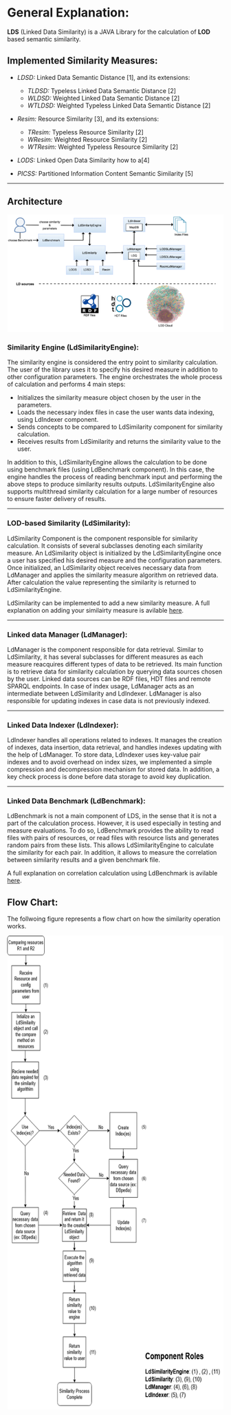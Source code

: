 
# General Explanation:
**LDS** (Linked Data Similarity) is a JAVA Library for the calculation of **LOD** based semantic similarity.

## Implemented Similarity Measures:
* *LDSD:* Linked Data Semantic Distance [1], and its extensions:
   * *TLDSD:* Typeless Linked Data Semantic Distance [2]
   * *WLDSD:* Weighted Linked Data Semantic Distance [2]
   * *WTLDSD:* Weighted Typeless Linked Data Semantic Distance [2]

* *Resim:* Resource Similarity [3], and its extensions:
  * *TResim:* Typeless Resource Similarity [2]
  * *WResim:* Weighted Resource Similarity [2]
  * *WTResim:* Weighted Typeless Resource Similarity [2]

* *LODS:* Linked Open Data Similarity how to a[4]

* *PICSS:* Partitioned Information Content Semantic Similarity [5]

- - -

## Architecture
![LDS Architecture](./img/lds_arch.png)

<!-- LDS is madeup of four main components: -->

### **Similarity Engine (LdSimilarityEngine):**
The similarity engine is considered the entry point to similarity calculation. The user of the library uses it to specify his desired measure in addition to other configuration parameters. 
The engine orchestrates the whole process of calculation and performs 4 main steps:
* Initializes the similarity measure object chosen by the user in the parameters. <br>
* Loads the necessary index files in case the user wants data indexing, using LdIndexer component. <br>
* Sends concepts to be compared to LdSimilarity component for similarity calculation. <br>
* Receives results from LdSimilarity and returns the similarity value to the user.

In addition to this, LdSimilarityEngine allows the calculation to be done using benchmark files (using LdBenchmark component). In this case, the engine handles the process of reading benchmark input and performing the above steps to produce similarity results outputs. LdSimilarityEngine also supports multithread similarity calculation for a large number of resources to ensure faster delivery of results.

- - -

### **LOD-based Similarity (LdSimilarity):**
LdSimilarity Component is the component responsible for similarity calculation. It consists of several subclasses denoting each similarity measure. An LdSimilarity object is initialized by the LdSimilarityEngine once a user has specified his desired measure and the configuration parameters.
Once initialized, an LdSimilarity object receives necessary data from LdManager and applies the similarity measure algorithm on retrieved data. After calculation the value representing the similarity is returned to LdSimilarityEngine.

LdSimilarity can be implemented to add a new similarity measure. A full explanation on adding your similairty measure is avilable [here](./Adding_Your_Measure.md).


- - -

### **Linked data Manager (LdManager):**
LdManager is the component responsible for data retrieval. Similar to LdSimilarity, it has several subclasses for different measures as each measure reacquires different types of data to be retrieved. Its main function is to retrieve data for similarity calculation by querying data sources chosen by the user. Linked data sources can be RDF files, HDT files and remote SPARQL endpoints. In case of index usage, LdManager acts as an intermediate between LdSimilarity and LdIndexer. LdManager is also responsible for updating indexes in case data is not previously indexed.

- - -

### **Linked Data Indexer (LdIndexer):**
LdIndexer handles all operations related to indexes. It manages the creation of indexes, data insertion, data retrieval, and handles indexes updating with the help of LdManager. To store data, LdIndexer uses key-value pair indexes and to avoid overhead on index sizes, we implemented a simple compression and decompression mechanism for stored data. In addition, a key check process is done before data storage to avoid key duplication.

- - -

### **Linked Data Benchmark (LdBenchmark):**
LdBenchmark is not a main component of LDS, in the sense that it is not a part of the calculation process. However, it is used especially in testing and measure evaluations. To do so, LdBenchmark provides the ability to read files with pairs of resources, or read files with resource lists and generates random pairs from these lists. This allows LdSimilarityEngine to calculate the similarity for each pair. In addition, it allows to measure the correlation between similarity results and a given benchmark file. 

A full explanation on correlation calculation using LdBenchmark is avilable [here](./Calculationg_Correlation_Using_LdBenchmark.md).

## **Flow Chart:**
The follwoing figure represents a flow chart on how the similarity operation works.

<p align="center">
<!-- ![LDS Flow_Chart](./img/LDS_flow_chart.png) -->
<img width="700" height="1100" src="./img/LDS_flow_chart.png">
</p>

<!-- - - -

 ## **References:**
[1] Passant, Alexandre. “Measuring Semantic Distance on Linking Data and Using it for Resources Recommendations.” AAAI Spring Symposium: Linked Data Meets Artificial Intelligence (2010).

[2] Alfarhood, Sultan. “Exploiting Semantic Distance in Linked Open Data for Recommendation.” (2017).

[3] Piao, Guangyuan and John G. Breslin. “Measuring semantic distance for linked open data-enabled recommender systems.” SAC '16 (2016).

[4] Cheniki, Nasredine, Abdelkader Belkhir, Yacine Sam and Nizar Messai. “LODS: A Linked Open Data Based Similarity Measure.” 2016 IEEE 25th International Conference on Enabling Technologies: Infrastructure for Collaborative Enterprises (WETICE) (2016): 229-234.

[5] Meymandpour, Rouzbeh, and Davis, J. G. “A semantic similarity measure for linked data: An information content-based approach.” Knowledge-Based Systems, 109, 276–293. https://doi.org/10.1016/j.knosys.2016.07.012 (2016). -->

